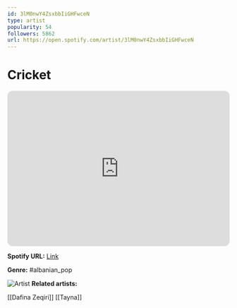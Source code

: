 ```yaml
---
id: 3lM0nwY4ZsxbbIiGHFwceN
type: artist
popularity: 54
followers: 5862
url: https://open.spotify.com/artist/3lM0nwY4ZsxbbIiGHFwceN
---
```

# Cricket

<iframe style="border-radius:12px" src="https://open.spotify.com/embed/artist/3lM0nwY4ZsxbbIiGHFwceN" width="100%" height="352" frameBorder="0" allowfullscreen="" allow="autoplay; clipboard-write; encrypted-media; fullscreen; picture-in-picture" loading="lazy"></iframe>

**Spotify URL:** [Link](https://open.spotify.com/artist/3lM0nwY4ZsxbbIiGHFwceN)

**Genre:**  #albanian_pop

![Artist](https://i.scdn.co/image/ab6761610000e5eb65c0ea517cc9afc147d5fef8)
**Related artists:**

[[Dafina Zeqiri]]
[[Tayna]]
